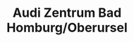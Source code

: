 ---
title: "Audi Zentrum Bad Homburg/Oberursel"
url: /oberursel-taunus/audi-zentrum-bad-homburg-oberursel/
shop: Autohaus
---